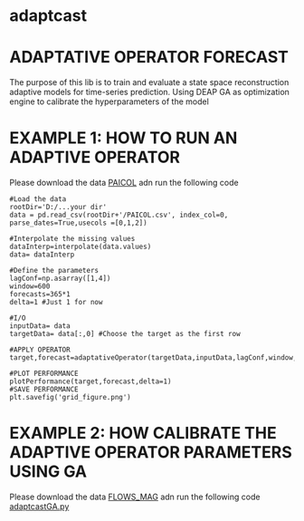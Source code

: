 # adaptcast  
# ADAPTATIVE OPERATOR FORECAST  
The purpose of this lib is to train and evaluate a state space reconstruction adaptive models for time-series prediction.  Using DEAP GA as optimization engine to calibrate the hyperparameters of the model

# EXAMPLE 1: HOW TO RUN AN ADAPTIVE OPERATOR

Please download the data [PAICOL](adaptcast/PAICOL.csv) adn run the following code
```
#Load the data
rootDir='D:/...your dir'
data = pd.read_csv(rootDir+'/PAICOL.csv', index_col=0, parse_dates=True,usecols =[0,1,2])

#Interpolate the missing values
dataInterp=interpolate(data.values)
data= dataInterp

#Define the parameters
lagConf=np.asarray([1,4])
window=600
forecasts=365*1
delta=1 #Just 1 for now

#I/O
inputData= data
targetData= data[:,0] #Choose the target as the first row

#APPLY OPERATOR
target,forecast=adaptativeOperator(targetData,inputData,lagConf,window,delta,forecasts)

#PLOT PERFORMANCE
plotPerformance(target,forecast,delta=1)
#SAVE PERFORMANCE
plt.savefig('grid_figure.png')
```

# EXAMPLE 2: HOW CALIBRATE THE ADAPTIVE OPERATOR PARAMETERS USING GA 

Please download the data [FLOWS_MAG](adaptcast/FLOWS_MAG.csv) adn run the following code [adaptcastGA.py](adaptcast/GA_calibration.py)





